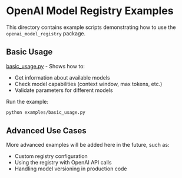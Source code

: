 # OpenAI Model Registry Examples

This directory contains example scripts demonstrating how to use the `openai_model_registry` package.

## Basic Usage

[basic_usage.py](./basic_usage.py) - Shows how to:

- Get information about available models
- Check model capabilities (context window, max tokens, etc.)
- Validate parameters for different models

Run the example:

```bash
python examples/basic_usage.py
```

## Advanced Use Cases

More advanced examples will be added here in the future, such as:

- Custom registry configuration
- Using the registry with OpenAI API calls
- Handling model versioning in production code
